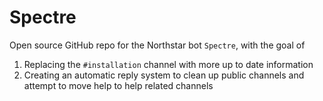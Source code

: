 # Spectre
Open source GitHub repo for the Northstar bot `Spectre`, with the goal of 

1. Replacing the `#installation` channel with more up to date information 
2. Creating an automatic reply system to clean up public channels and attempt to move help to help related channels
